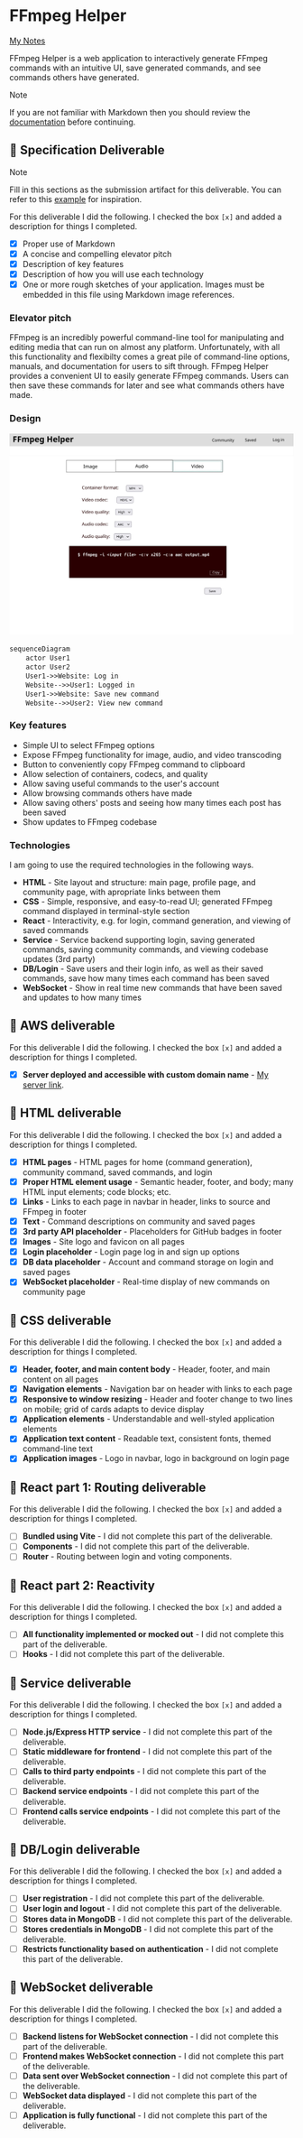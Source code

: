 # FFmpeg Helper

[My Notes](notes.md)

FFmpeg Helper is a web application to interactively generate FFmpeg commands with an intuitive UI, save generated commands, and see commands others have generated.


> [!NOTE]
>  If you are not familiar with Markdown then you should review the [documentation](https://docs.github.com/en/get-started/writing-on-github/getting-started-with-writing-and-formatting-on-github/basic-writing-and-formatting-syntax) before continuing.

## 🚀 Specification Deliverable

> [!NOTE]
>  Fill in this sections as the submission artifact for this deliverable. You can refer to this [example](https://github.com/webprogramming260/startup-example/blob/main/README.md) for inspiration.

For this deliverable I did the following. I checked the box `[x]` and added a description for things I completed.

- [x] Proper use of Markdown
- [x] A concise and compelling elevator pitch
- [x] Description of key features
- [x] Description of how you will use each technology
- [x] One or more rough sketches of your application. Images must be embedded in this file using Markdown image references.

### Elevator pitch

FFmpeg is an incredibly powerful command-line tool for manipulating and editing media that can run on almost any platform. Unfortunately, with all this functionality and flexibilty comes a great pile of command-line options, manuals, and documentation for users to sift through. FFmpeg Helper provides a convenient UI to easily generate FFmpeg commands. Users can then save these commands for later and see what commands others have made.

### Design

![Design image](mockup.jpg)

```mermaid
sequenceDiagram
    actor User1
    actor User2
    User1->>Website: Log in
    Website-->>User1: Logged in
    User1->>Website: Save new command
    Website-->>User2: View new command
```

### Key features

- Simple UI to select FFmpeg options
- Expose FFmpeg functionality for image, audio, and video transcoding
- Button to conveniently copy FFmpeg command to clipboard
- Allow selection of containers, codecs, and quality
- Allow saving useful commands to the user's account
- Allow browsing commands others have made
- Allow saving others' posts and seeing how many times each post has been saved
- Show updates to FFmpeg codebase

### Technologies

I am going to use the required technologies in the following ways.

- **HTML** - Site layout and structure: main page, profile page, and community page, with apropriate links between them
- **CSS** - Simple, responsive, and easy-to-read UI; generated FFmpeg command displayed in terminal-style section
- **React** - Interactivity, e.g. for login, command generation, and viewing of saved commands
- **Service** - Service backend supporting login, saving generated commands, saving community commands, and viewing codebase updates (3rd party)
- **DB/Login** - Save users and their login info, as well as their saved commands, save how many times each command has been saved
- **WebSocket** - Show in real time new commands that have been saved and updates to how many times

## 🚀 AWS deliverable

For this deliverable I did the following. I checked the box `[x]` and added a description for things I completed.

- [x] **Server deployed and accessible with custom domain name** - [My server link](https://ffmpeghelper.click).

## 🚀 HTML deliverable

For this deliverable I did the following. I checked the box `[x]` and added a description for things I completed.

- [x] **HTML pages** - HTML pages for home (command generation), community command, saved commands, and login
- [x] **Proper HTML element usage** - Semantic header, footer, and body; many HTML input elements; code blocks; etc.
- [x] **Links** - Links to each page in navbar in header, links to source and FFmpeg in footer
- [x] **Text** - Command descriptions on community and saved pages
- [x] **3rd party API placeholder** - Placeholders for GitHub badges in footer
- [x] **Images** - Site logo and favicon on all pages
- [x] **Login placeholder** - Login page log in and sign up options
- [x] **DB data placeholder** - Account and command storage on login and saved pages
- [x] **WebSocket placeholder** - Real-time display of new commands on community page

## 🚀 CSS deliverable

For this deliverable I did the following. I checked the box `[x]` and added a description for things I completed.

- [x] **Header, footer, and main content body** - Header, footer, and main content on all pages
- [x] **Navigation elements** - Navigation bar on header with links to each page
- [x] **Responsive to window resizing** - Header and footer change to two lines on mobile; grid of cards adapts to device display
- [x] **Application elements** - Understandable and well-styled application elements
- [x] **Application text content** - Readable text, consistent fonts, themed command-line text
- [x] **Application images** - Logo in navbar, logo in background on login page

## 🚀 React part 1: Routing deliverable

For this deliverable I did the following. I checked the box `[x]` and added a description for things I completed.

- [ ] **Bundled using Vite** - I did not complete this part of the deliverable.
- [ ] **Components** - I did not complete this part of the deliverable.
- [ ] **Router** - Routing between login and voting components.

## 🚀 React part 2: Reactivity

For this deliverable I did the following. I checked the box `[x]` and added a description for things I completed.

- [ ] **All functionality implemented or mocked out** - I did not complete this part of the deliverable.
- [ ] **Hooks** - I did not complete this part of the deliverable.

## 🚀 Service deliverable

For this deliverable I did the following. I checked the box `[x]` and added a description for things I completed.

- [ ] **Node.js/Express HTTP service** - I did not complete this part of the deliverable.
- [ ] **Static middleware for frontend** - I did not complete this part of the deliverable.
- [ ] **Calls to third party endpoints** - I did not complete this part of the deliverable.
- [ ] **Backend service endpoints** - I did not complete this part of the deliverable.
- [ ] **Frontend calls service endpoints** - I did not complete this part of the deliverable.

## 🚀 DB/Login deliverable

For this deliverable I did the following. I checked the box `[x]` and added a description for things I completed.

- [ ] **User registration** - I did not complete this part of the deliverable.
- [ ] **User login and logout** - I did not complete this part of the deliverable.
- [ ] **Stores data in MongoDB** - I did not complete this part of the deliverable.
- [ ] **Stores credentials in MongoDB** - I did not complete this part of the deliverable.
- [ ] **Restricts functionality based on authentication** - I did not complete this part of the deliverable.

## 🚀 WebSocket deliverable

For this deliverable I did the following. I checked the box `[x]` and added a description for things I completed.

- [ ] **Backend listens for WebSocket connection** - I did not complete this part of the deliverable.
- [ ] **Frontend makes WebSocket connection** - I did not complete this part of the deliverable.
- [ ] **Data sent over WebSocket connection** - I did not complete this part of the deliverable.
- [ ] **WebSocket data displayed** - I did not complete this part of the deliverable.
- [ ] **Application is fully functional** - I did not complete this part of the deliverable.
